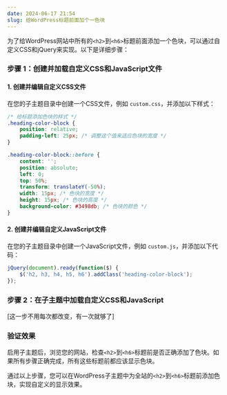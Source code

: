 ```yaml
---
date: 2024-06-17 21:54
slug: 给WordPress标题前面加个一色块
---
```


为了给WordPress网站中所有的`<h2>`到`<h6>`标题前面添加一个色块，可以通过自定义CSS和jQuery来实现。以下是详细步骤：

### 步骤 1：创建并加载自定义CSS和JavaScript文件

#### 1. 创建并编辑自定义CSS文件

在您的子主题目录中创建一个CSS文件，例如 `custom.css`，并添加以下样式：

<!-- truncate -->

```css
/* 给标题添加色块的样式 */
.heading-color-block {
    position: relative;
    padding-left: 25px; /* 调整这个值来适应色块的宽度 */
}

.heading-color-block::before {
    content: '';
    position: absolute;
    left: 0;
    top: 50%;
    transform: translateY(-50%);
    width: 15px; /* 色块的宽度 */
    height: 15px; /* 色块的高度 */
    background-color: #3498db; /* 色块的颜色 */
}
```

#### 2. 创建并编辑自定义JavaScript文件
在您的子主题目录中创建一个JavaScript文件，例如 `custom.js`，并添加以下代码：

```javascript
jQuery(document).ready(function($) {
    $('h2, h3, h4, h5, h6').addClass('heading-color-block');
});
```

### 步骤 2：在子主题中加载自定义CSS和JavaScript

[这一步不用每次都改变，有一次就够了]

### 验证效果

启用子主题后，浏览您的网站，检查`<h2>`到`<h6>`标题前是否正确添加了色块。如果所有步骤正确完成，所有这些标题前都应该显示色块。

通过以上步骤，您可以在WordPress子主题中为全站的`<h2>`到`<h6>`标题前添加色块，实现自定义的显示效果。
